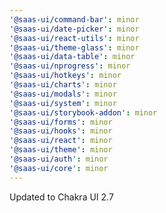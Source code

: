 ```yaml
---
'@saas-ui/command-bar': minor
'@saas-ui/date-picker': minor
'@saas-ui/react-utils': minor
'@saas-ui/theme-glass': minor
'@saas-ui/data-table': minor
'@saas-ui/nprogress': minor
'@saas-ui/hotkeys': minor
'@saas-ui/charts': minor
'@saas-ui/modals': minor
'@saas-ui/system': minor
'@saas-ui/storybook-addon': minor
'@saas-ui/forms': minor
'@saas-ui/hooks': minor
'@saas-ui/react': minor
'@saas-ui/theme': minor
'@saas-ui/auth': minor
'@saas-ui/core': minor
---
```


Updated to Chakra UI 2.7
